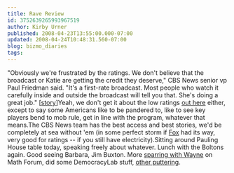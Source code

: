 ```yaml
---
title: Rave Review
id: 3752639265993967519
author: Kirby Urner
published: 2008-04-23T13:55:00.000-07:00
updated: 2008-04-24T10:48:31.560-07:00
blog: bizmo_diaries
tags: 
---
```


"Obviously we're frustrated by the ratings. We don't  believe that the broadcast or Katie are getting the credit they  deserve," CBS News senior vp Paul Friedman said. "It's a  first-rate broadcast. Most people who watch it carefully inside  and outside the broadcast will tell you that. She's doing a  great job." [[story](http://www.reuters.com/article/televisionNews/idUSN2237241120080423)]Yeah, we don't get it about the low ratings [out here](http://worldgame.blogspot.com/2008/02/neighborhood-meetings.html) either, except to say some Americans like to be pandered to, like to see key players bend to mob rule, get in line with the program, whatever that means.The CBS News team has the best access and best stories, we'd be completely at sea without 'em (in some perfect storm if [Fox](http://worldgame.blogspot.com/2004/09/note-to-journalist.html) had its way, very good for ratings -- if you still have electricity).Sitting around Pauling House table today, speaking freely about whatever. Lunch with the Boltons again.  Good seeing Barbara, Jim Buxton.  More [sparring with Wayne](http://mathforum.org/kb/message.jspa?messageID=6179196&tstart=0) on Math Forum, did some DemocracyLab stuff, [other puttering](http://mybizmo.blogspot.com/2008/04/spring-puttering.html).